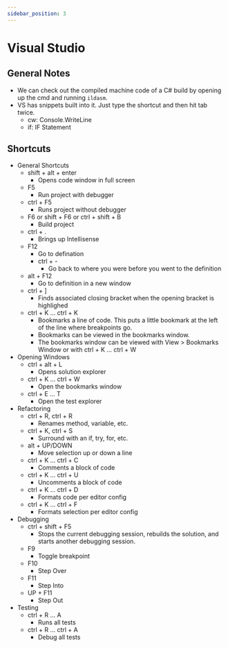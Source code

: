 ```yaml
---
sidebar_position: 3
---
```


# Visual Studio

## General Notes
- We can check out the compiled machine code of a C\# build by opening up the cmd and running `ildasm`. 
- VS has snippets built into it.  Just type the shortcut and then hit tab twice.
    - cw: Console.WriteLine
    - if: IF Statement

## Shortcuts
- General Shortcuts
    - shift + alt + enter
        - Opens code window in full screen
    - F5
        - Run project with debugger
    - ctrl + F5
        - Runs project without debugger
    - F6 or shift + F6 or ctrl + shift + B
        - Build project
    - ctrl + .
        - Brings up Intellisense
    - F12
        - Go to defination    
        - ctrl + -
            - Go back to where you were before you went to the definition
    - alt + F12
        - Go to definition in a new window
    - ctrl + ]
        - Finds associated closing bracket when the opening bracket is highlighed
    - ctrl + K ... ctrl + K
        - Bookmarks a line of code.  This puts a little bookmark at the left of the line where breakpoints go.
        - Bookmarks can be viewed in the bookmarks window.
        - The bookmarks window can be viewed with View > Bookmarks Window or with ctrl + K ... ctrl + W
- Opening Windows
    - ctrl + alt + L
        - Opens solution explorer
    - ctrl + K ... ctrl + W
        - Open the bookmarks window
    - ctrl + E ... T
        - Open the test explorer
- Refactoring
    - ctrl + R, ctrl + R
        - Renames method, variable, etc.
    - ctrl + K, ctrl + S
        - Surround with an if, try, for, etc.
    - alt + UP/DOWN
        - Move selection up or down a line
    - ctrl + K ... ctrl + C
        - Comments a block of code
    - ctrl + K ... ctrl + U
        - Uncomments a block of code
    - ctrl + K ... ctrl + D
        - Formats code per editor config
    - ctrl + K ... ctrl + F
        - Formats selection per editor config
- Debugging
    - ctrl + shift + F5
        - Stops the current debugging session, rebuilds the solution, and starts another debugging session.
    - F9
        - Toggle breakpoint
    - F10
        - Step Over
    - F11
        - Step Into
    - UP + F11
        - Step Out
- Testing
    - ctrl + R ... A
        - Runs all tests
    - ctrl + R ... ctrl + A
        - Debug all tests  

  
